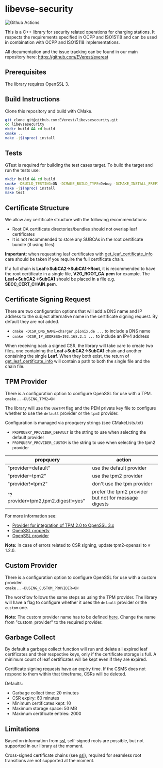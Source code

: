 # libevse-security

![Github Actions](https://github.com/EVerest/libevse-security/actions/workflows/build_and_test.yml/badge.svg)

This is a C++ library for security related operations for charging stations. It respects the requirements specified in OCPP and ISO15118 and can be used in combination with OCPP and ISO15118 implementations.

All documentation and the issue tracking can be found in our main repository here: https://github.com/EVerest/everest

## Prerequisites

The library requires OpenSSL 3.

## Build Instructions

Clone this repository and build with CMake.

```bash
git clone git@github.com:EVerest/libevsesecurity.git
cd libevsesecurity
mkdir build && cd build
cmake ..
make -j$(nproc) install
```

## Tests

GTest is required for building the test cases target.
To build the target and run the tests use:

```bash
mkdir build && cd build
cmake -DBUILD_TESTING=ON -DCMAKE_BUILD_TYPE=Debug -DCMAKE_INSTALL_PREFIX=./dist ..
make -j$(nproc) install
make test
```

## Certificate Structure

We allow any certificate structure with the following recommendations:

- Root CA certificate directories/bundles should not overlap leaf certificates
- It is not recommended to store any SUBCAs in the root certificate bundle (if using files)

**Important:** when requesting leaf certificates with [get_leaf_certificate_info](https://github.com/EVerest/libevse-security/blob/b140c17b0a5eaf09b60035605ed8aeb84627eb78/include/evse_security/evse_security.hpp#L195) care should be taken if you require the full certificate chain.

If a full chain is **Leaf->SubCA2->SubCA1->Root**, it is recommended to have the root certificate in a single file, **V2G_ROOT_CA.pem** for example. The **Leaf->SubCA2->SubCA1** should be placed in a file e.g. **SECC_CERT_CHAIN.pem**. 
  
## Certificate Signing Request

There are two configuration options that will add a DNS name and IP address to the
subject alternative name in the certificate signing request.
By default they are not added.

- `cmake -DCSR_DNS_NAME=charger.pionix.de ...` to include a DNS name
- `cmake -DCSR_IP_ADDRESS=192.168.2.1 ...` to include an IPv4 address

When receiving back a signed CSR, the library will take care to create two files, one containing the **Leaf->SubCA2->SubCA1** chain and another containing the single **Leaf**. When they both exist, the return of [get_leaf_certificate_info](https://github.com/EVerest/libevse-security/blob/b140c17b0a5eaf09b60035605ed8aeb84627eb78/include/evse_security/evse_security.hpp#L195) will contain a path to both the single file and the chain file.

## TPM Provider
There is a configuration option to configure OpenSSL for use with a TPM.<br>
`cmake` ... `-DUSING_TPM2=ON`<br>

The library will use the `UseTPM` flag and the PEM private key file to
configure whether to use the `default` provider or the `tpm2` provider.

Configuration is managed via propquery strings (see CMakeLists.txt)

- `PROPQUERY_PROVIDER_DEFAULT` is the string to use when selecting the default provider
- `PROPQUERY_PROVIDER_CUSTOM` is the string to use when selecting the tpm2 provider

propquery|action
---------|------
"provider=default"|use the default provider
"provider=tpm2"|use the tpm2 provider
"provider!=tpm2"|don't use the tpm provider
"?provider=tpm2,tpm2.digest!=yes"|prefer the tpm2 provider but not for message digests

For more information see:

- [Provider for integration of TPM 2.0 to OpenSSL 3.x](https://github.com/tpm2-software/tpm2-openssl)
- [OpenSSL property](https://www.openssl.org/docs/man3.0/man7/property.html)
- [OpenSSL provider](https://www.openssl.org/docs/man3.0/man7/provider.html)

<b>Note:</b> In case of errors related to CSR signing, update tpm2-openssl to v 1.2.0.

## Custom Provider
There is a configuration option to configure OpenSSL for use with a custom provider.<br>
`cmake` ... `-DUSING_CUSTOM_PROVIDER=ON`<br>

The workflow follows the same steps as using the TPM provider. The library will
have a flag to configure whether it uses the `default` provider or the `custom` one.

<b>Note:</b> The custom provider name has to be defined [here](https://github.com/EVerest/libevse-security/blob/4afe644cb62d0bf06fff1e2ca5d2dbc489342e0c/CMakeLists.txt#L32). Change the name from "custom_provider" to the required provider.

## Garbage Collect

By default a garbage collect function will run and delete all expired leaf certificates and their respective keys, only if the certificate storage is full. A minimum count of leaf certificates will be kept even if they are expired. 

Certificate signing requests have an expiry time. If the CSMS does not respond to them within that timeframe, CSRs will be deleted.

Defaults:
- Garbage collect time: 20 minutes
- CSR expiry: 60 minutes
- Minimum certificates kept: 10
- Maximum storage space: 50 MB
- Maximum certificate entries: 2000

## Limitations

Based on information from [ssl](https://www.ssl.com/article/what-are-root-certificates-and-why-do-they-matter/), self-signed roots are possible, but not supported in our library at the moment.

Cross-signed certificate chains (see [ssl](https://www.ssl.com/blogs/ssl-com-legacy-cross-signed-root-certificate-expiring-on-september-11-2023/)), required for seamless root transitions are not supported at the moment.